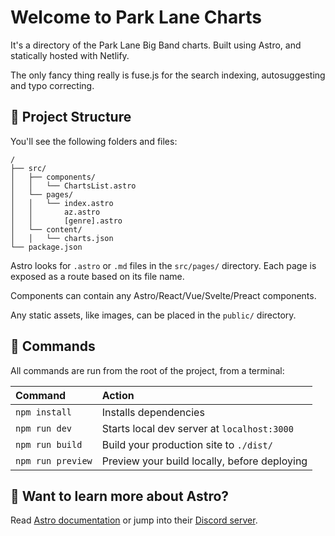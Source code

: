 # Welcome to Park Lane Charts

It's a directory of the Park Lane Big Band charts.
Built using Astro, and statically hosted with Netlify.

The only fancy thing really is fuse.js for the search indexing, autosuggesting and typo correcting.

## 🚀 Project Structure

You'll see the following folders and files:

```
/
├── src/
│   ├── components/
│   │   └── ChartsList.astro
│   └── pages/
│   │   └── index.astro
│   │       az.astro
│   │       [genre].astro
│   └── content/
│   │   └── charts.json
└── package.json
```

Astro looks for `.astro` or `.md` files in the `src/pages/` directory. Each page is exposed as a route based on its file name.

Components can contain any Astro/React/Vue/Svelte/Preact components.

Any static assets, like images, can be placed in the `public/` directory.

## 🧞 Commands

All commands are run from the root of the project, from a terminal:

| Command           | Action                                       |
|:----------------  |:-------------------------------------------- |
| `npm install`     | Installs dependencies                        |
| `npm run dev`     | Starts local dev server at `localhost:3000`  |
| `npm run build`   | Build your production site to `./dist/`      |
| `npm run preview` | Preview your build locally, before deploying |

## 👀 Want to learn more about Astro?

Read [Astro documentation](https://github.com/withastro/astro) or jump into their [Discord server](https://astro.build/chat).
